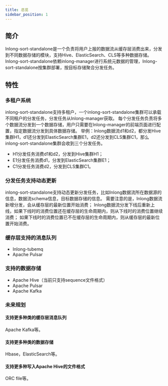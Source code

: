 ```yaml
---
title: 总览
sidebar_position: 1
---
```


## 简介
Inlong-sort-standalone是一个负责将用户上报的数据流从缓存层消费出来，分发到不同数据存储的模块，支持Hive、ElasticSearch、CLS等多种数据存储。
Inlong-sort-standalone依赖inlong-manager进行系统元数据的管理，Inlong-sort-standalone按集群部署，按目标存储聚合分发任务。

## 特性
### 多租户系统
inlong-sort-standalone支持多租户，一个inlong-sort-standalone集群可以承载不同租户的分发任务，分发任务从Inlong-manager获取。
每个分发任务负责将多个数据流分发到一个数据存储，用户只需要在Inlong-manager的前端页面进行配置，指定数据流分发到具体数据存储。
举例：Inlong数据流d1和d2，都分发Hive集群H1，d1还分发到ElasticSearch集群E1，d2还分发到CLS集群C1，那么inlong-sort-standalone集群会收到三个分发任务。
- H1分发任务消费d1和d2，分发到Hive集群H1；
- E1分发任务消费d1，分发到ElasticSearch集群E1；
- C1分发任务消费d2，分发到CLS集群C1。

### 分发任务支持动态更新
inlong-sort-standalone支持动态更新分发任务，比如Inlong数据流所在数据源的信息，数据流schema信息，目标数据存储的信息。
需要注意的是，Inlong数据流新增分发，会从缓存层的最新位置开始消费；
Inlong数据流分发下线后重新上线，如果下线时的消费位置还在缓存层的生命周期内，则从下线时的消费位置继续消费；
如果下线时的消费位置已不在缓存层的生命周期内，则从缓存层的最新位置开始消费。

### 缓存层支持的消息队列
- Inlong-tubemq
- Apache Pulsar

### 支持的数据存储
- Apache Hive（当前只支持sequence文件格式）
- Apache Pulsar
- Apache Kafka

### 未来规划
#### 支持更多种类的缓存层消息队列
Apache Kafka等。


#### 支持更多种类的数据存储
Hbase，ElasticSearch等。


#### 支持更多种写入Apache Hive的文件格式
ORC file等。
